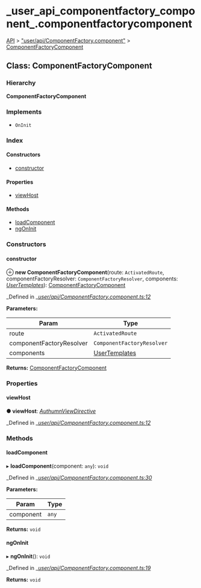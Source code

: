 # \_user\_api\_componentfactory\_component\_.componentfactorycomponent

[API](../../api-1.md) &gt; ["user/api/ComponentFactory.component"](../modules/_user_api_componentfactory_component_.md) &gt; [ComponentFactoryComponent](_user_api_componentfactory_component_.componentfactorycomponent.md)

## Class: ComponentFactoryComponent

### Hierarchy

**ComponentFactoryComponent**

### Implements

* `OnInit`

### Index

#### Constructors

* [constructor](_user_api_componentfactory_component_.componentfactorycomponent.md#constructor)

#### Properties

* [viewHost](_user_api_componentfactory_component_.componentfactorycomponent.md#viewhost)

#### Methods

* [loadComponent](_user_api_componentfactory_component_.componentfactorycomponent.md#loadcomponent)
* [ngOnInit](_user_api_componentfactory_component_.componentfactorycomponent.md#ngoninit)

### Constructors

#### constructor

⊕ **new ComponentFactoryComponent**\(route: `ActivatedRoute`, componentFactoryResolver: `ComponentFactoryResolver`, components: [_UserTemplates_](_user_api_templates_.usertemplates.md)\): [ComponentFactoryComponent](_user_api_componentfactory_component_.componentfactorycomponent.md)

_Defined in _[_user/api/ComponentFactory.component.ts:12_](https://github.com/authumn/authumn-angular/blob/93ce399/projects/authumn-angular/src/user/api/ComponentFactory.component.ts#L12)

**Parameters:**

| Param | Type |
| --- | --- |
| route | `ActivatedRoute` |
| componentFactoryResolver | `ComponentFactoryResolver` |
| components | [UserTemplates](_user_api_templates_.usertemplates.md) |

**Returns:** [ComponentFactoryComponent](_user_api_componentfactory_component_.componentfactorycomponent.md)

### Properties

#### viewHost

**● viewHost**: [_AuthumnViewDirective_](_user_api_authumn_view_directive_.authumnviewdirective.md)

_Defined in _[_user/api/ComponentFactory.component.ts:12_](https://github.com/authumn/authumn-angular/blob/93ce399/projects/authumn-angular/src/user/api/ComponentFactory.component.ts#L12)

### Methods

#### loadComponent

▸ **loadComponent**\(component: `any`\): `void`

_Defined in _[_user/api/ComponentFactory.component.ts:30_](https://github.com/authumn/authumn-angular/blob/93ce399/projects/authumn-angular/src/user/api/ComponentFactory.component.ts#L30)

**Parameters:**

| Param | Type |
| --- | --- |
| component | `any` |

**Returns:** `void`

#### ngOnInit

▸ **ngOnInit**\(\): `void`

_Defined in _[_user/api/ComponentFactory.component.ts:19_](https://github.com/authumn/authumn-angular/blob/93ce399/projects/authumn-angular/src/user/api/ComponentFactory.component.ts#L19)

**Returns:** `void`

